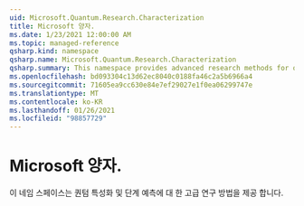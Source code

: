 ```yaml
---
uid: Microsoft.Quantum.Research.Characterization
title: Microsoft 양자.
ms.date: 1/23/2021 12:00:00 AM
ms.topic: managed-reference
qsharp.kind: namespace
qsharp.name: Microsoft.Quantum.Research.Characterization
qsharp.summary: This namespace provides advanced research methods for quantum characterization and phase estimation.
ms.openlocfilehash: bd093304c13d62ec8040c0188fa46c2a5b6966a4
ms.sourcegitcommit: 71605ea9cc630e84e7ef29027e1f0ea06299747e
ms.translationtype: MT
ms.contentlocale: ko-KR
ms.lasthandoff: 01/26/2021
ms.locfileid: "98857729"
---
```

# <a name="microsoftquantumresearchcharacterization-namespace"></a>Microsoft 양자.

이 네임 스페이스는 퀀텀 특성화 및 단계 예측에 대 한 고급 연구 방법을 제공 합니다.

